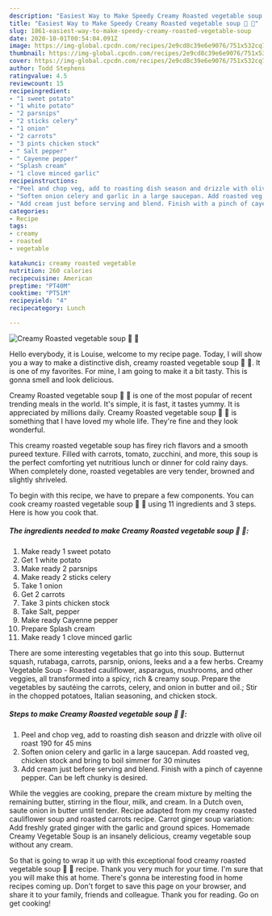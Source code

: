 ```yaml
---
description: "Easiest Way to Make Speedy Creamy Roasted vegetable soup 🥔 🥕"
title: "Easiest Way to Make Speedy Creamy Roasted vegetable soup 🥔 🥕"
slug: 1861-easiest-way-to-make-speedy-creamy-roasted-vegetable-soup
date: 2020-10-01T00:54:04.091Z
image: https://img-global.cpcdn.com/recipes/2e9cd8c39e6e9076/751x532cq70/creamy-roasted-vegetable-soup-🥔-🥕-recipe-main-photo.jpg
thumbnail: https://img-global.cpcdn.com/recipes/2e9cd8c39e6e9076/751x532cq70/creamy-roasted-vegetable-soup-🥔-🥕-recipe-main-photo.jpg
cover: https://img-global.cpcdn.com/recipes/2e9cd8c39e6e9076/751x532cq70/creamy-roasted-vegetable-soup-🥔-🥕-recipe-main-photo.jpg
author: Todd Stephens
ratingvalue: 4.5
reviewcount: 15
recipeingredient:
- "1 sweet potato"
- "1 white potato"
- "2 parsnips"
- "2 sticks celery"
- "1 onion"
- "2 carrots"
- "3 pints chicken stock"
- " Salt pepper"
- " Cayenne pepper"
- "Splash cream"
- "1 clove minced garlic"
recipeinstructions:
- "Peel and chop veg, add to roasting dish season and drizzle with olive oil roast 190 for 45 mins"
- "Soften onion celery and garlic in a large saucepan. Add roasted veg, chicken stock and bring to boil simmer for 30 minutes"
- "Add cream just before serving and blend. Finish with a pinch of cayenne pepper. Can be left chunky is desired."
categories:
- Recipe
tags:
- creamy
- roasted
- vegetable

katakunci: creamy roasted vegetable 
nutrition: 260 calories
recipecuisine: American
preptime: "PT40M"
cooktime: "PT51M"
recipeyield: "4"
recipecategory: Lunch

---
```



![Creamy Roasted vegetable soup 🥔 🥕](https://img-global.cpcdn.com/recipes/2e9cd8c39e6e9076/751x532cq70/creamy-roasted-vegetable-soup-🥔-🥕-recipe-main-photo.jpg)

Hello everybody, it is Louise, welcome to my recipe page. Today, I will show you a way to make a distinctive dish, creamy roasted vegetable soup 🥔 🥕. It is one of my favorites. For mine, I am going to make it a bit tasty. This is gonna smell and look delicious.

Creamy Roasted vegetable soup 🥔 🥕 is one of the most popular of recent trending meals in the world. It's simple, it is fast, it tastes yummy. It is appreciated by millions daily. Creamy Roasted vegetable soup 🥔 🥕 is something that I have loved my whole life. They're fine and they look wonderful.

This creamy roasted vegetable soup has firey rich flavors and a smooth pureed texture. Filled with carrots, tomato, zucchini, and more, this soup is the perfect comforting yet nutritious lunch or dinner for cold rainy days. When completely done, roasted vegetables are very tender, browned and slightly shriveled.


To begin with this recipe, we have to prepare a few components. You can cook creamy roasted vegetable soup 🥔 🥕 using 11 ingredients and 3 steps. Here is how you cook that.

<!--inarticleads1-->

##### The ingredients needed to make Creamy Roasted vegetable soup 🥔 🥕:

1. Make ready 1 sweet potato
1. Get 1 white potato
1. Make ready 2 parsnips
1. Make ready 2 sticks celery
1. Take 1 onion
1. Get 2 carrots
1. Take 3 pints chicken stock
1. Take  Salt, pepper
1. Make ready  Cayenne pepper
1. Prepare Splash cream
1. Make ready 1 clove minced garlic


There are some interesting vegetables that go into this soup. Butternut squash, rutabaga, carrots, parsnip, onions, leeks and a a few herbs. Creamy Vegetable Soup - Roasted cauliflower, asparagus, mushrooms, and other veggies, all transformed into a spicy, rich &amp; creamy soup. Prepare the vegetables by sautéing the carrots, celery, and onion in butter and oil.; Stir in the chopped potatoes, Italian seasoning, and chicken stock. 

<!--inarticleads2-->

##### Steps to make Creamy Roasted vegetable soup 🥔 🥕:

1. Peel and chop veg, add to roasting dish season and drizzle with olive oil roast 190 for 45 mins
1. Soften onion celery and garlic in a large saucepan. Add roasted veg, chicken stock and bring to boil simmer for 30 minutes
1. Add cream just before serving and blend. Finish with a pinch of cayenne pepper. Can be left chunky is desired.


While the veggies are cooking, prepare the cream mixture by melting the remaining butter, stirring in the flour, milk, and cream. In a Dutch oven, saute onion in butter until tender. Recipe adapted from my creamy roasted cauliflower soup and roasted carrots recipe. Carrot ginger soup variation: Add freshly grated ginger with the garlic and ground spices. Homemade Creamy Vegetable Soup is an insanely delicious, creamy vegetable soup without any cream. 

So that is going to wrap it up with this exceptional food creamy roasted vegetable soup 🥔 🥕 recipe. Thank you very much for your time. I'm sure that you will make this at home. There's gonna be interesting food in home recipes coming up. Don't forget to save this page on your browser, and share it to your family, friends and colleague. Thank you for reading. Go on get cooking!
